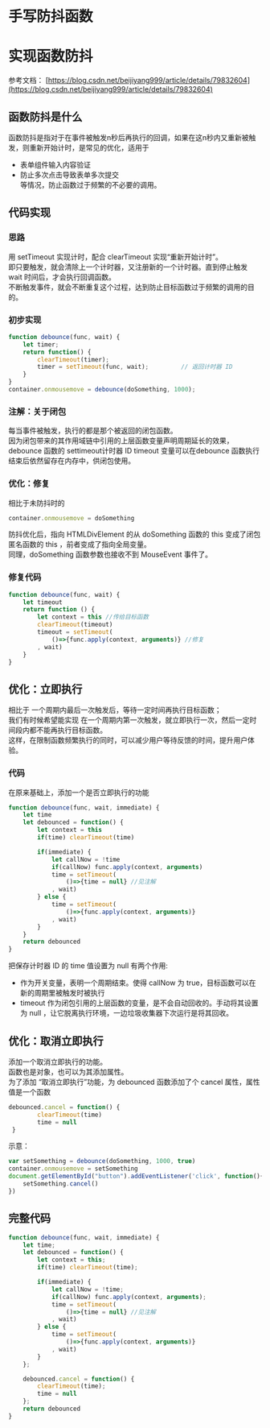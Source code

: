 # 手写防抖函数

# 实现函数防抖

参考文档：
[https://blog.csdn.net/beijiyang999/article/details/79832604](https://blog.csdn.net/beijiyang999/article/details/79832604)

## 函数防抖是什么
函数防抖是指对于在事件被触发n秒后再执行的回调，如果在这n秒内又重新被触发，则重新开始计时，是常见的优化，适用于                
- 表单组件输入内容验证            
- 防止多次点击导致表单多次提交                    
等情况，防止函数过于频繁的不必要的调用。                            

## 代码实现


### 思路
用 setTimeout 实现计时，配合 clearTimeout 实现“重新开始计时”。                           
即只要触发，就会清除上一个计时器，又注册新的一个计时器。直到停止触发 wait 时间后，才会执行回调函数。                           
不断触发事件，就会不断重复这个过程，达到防止目标函数过于频繁的调用的目的。


### 初步实现
```javascript
function debounce(func, wait) {
    let timer;
    return function() {
        clearTimeout(timer);
        timer = setTimeout(func, wait);         // 返回计时器 ID 
    }
}
container.onmousemove = debounce(doSomething, 1000);
```

### 注解：关于闭包
每当事件被触发，执行的都是那个被返回的闭包函数。                            
因为闭包带来的其作用域链中引用的上层函数变量声明周期延长的效果，
debounce 函数的 settimeout计时器 ID timeout 变量可以在debounce 函数执行结束后依然留存在内存中，供闭包使用。                          

### 优化：修复
相比于未防抖时的                    
```javascript
container.onmousemove = doSomething 
```
防抖优化后，指向 HTMLDivElement 的从 doSomething 函数的 this 变成了闭包匿名函数的 this ，前者变成了指向全局变量。                        
同理，doSomething 函数参数也接收不到 MouseEvent 事件了。                        

### 修复代码
```javascript
function debounce(func, wait) {
    let timeout
    return function () {
        let context = this //传给目标函数
        clearTimeout(timeout)
        timeout = setTimeout(
            ()=>{func.apply(context, arguments)} //修复
        , wait)
    }
}
```

## 优化：立即执行
相比于 一个周期内最后一次触发后，等待一定时间再执行目标函数；                     
我们有时候希望能实现 在一个周期内第一次触发，就立即执行一次，然后一定时间段内都不能再执行目标函数。                      
这样，在限制函数频繁执行的同时，可以减少用户等待反馈的时间，提升用户体验。                       

### 代码
在原来基础上，添加一个是否立即执行的功能                        
```javascript
function debounce(func, wait, immediate) {
    let time
    let debounced = function() {
        let context = this
        if(time) clearTimeout(time)

        if(immediate) {
            let callNow = !time
            if(callNow) func.apply(context, arguments)
            time = setTimeout(
                ()=>{time = null} //见注解
            , wait)
        } else {
            time = setTimeout(
                ()=>{func.apply(context, arguments)}
            , wait) 
        }
    }
    return debounced
}
```
把保存计时器 ID 的 time 值设置为 null 有两个作用:

- 作为开关变量，表明一个周期结束。使得 callNow 为 true，目标函数可以在新的周期里被触发时被执行
- timeout 作为闭包引用的上层函数的变量，是不会自动回收的。手动将其设置为 null ，让它脱离执行环境，一边垃圾收集器下次运行是将其回收。

## 优化：取消立即执行
添加一个取消立即执行的功能。                      
函数也是对象，也可以为其添加属性。                       
为了添加 “取消立即执行”功能，为 debounced 函数添加了个 cancel 属性，属性值是一个函数
```javascript
debounced.cancel = function() {
        clearTimeout(time)
        time = null
 }
```
示意：
```javascript
var setSomething = debounce(doSomething, 1000, true)
container.onmousemove = setSomething
document.getElementById("button").addEventListener('click', function(){
    setSomething.cancel()
})
```

## 完整代码
```javascript
function debounce(func, wait, immediate) {
    let time;
    let debounced = function() {
        let context = this;
        if(time) clearTimeout(time);

        if(immediate) {
            let callNow = !time;
            if(callNow) func.apply(context, arguments);
            time = setTimeout(
                ()=>{time = null} //见注解
            , wait)
        } else {
            time = setTimeout(
                ()=>{func.apply(context, arguments)}
            , wait) 
        }
    };

    debounced.cancel = function() {
        clearTimeout(time);
        time = null
    };
    return debounced
}
```